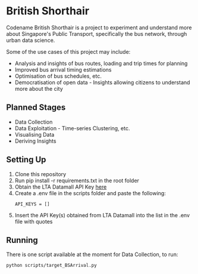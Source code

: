 # British Shorthair
Codename British Shorthair is a project to experiment and understand more about Singapore's Public Transport, specifically the bus network, through urban data science.

Some of the use cases of this project may include:
- Analysis and insights of bus routes, loading and trip times for planning 
- Improved bus arrival timing estimations
- Optimisation of bus schedules, etc.
- Democratisation of open data - Insights allowing citizens to understand more about the city 

## Planned Stages
- Data Collection
- Data Exploitation - Time-series Clustering, etc.
- Visualising Data
- Deriving Insights

## Setting Up
1. Clone this repository
2. Run pip install -r requirements.txt in the root folder
3. Obtain the LTA Datamall API Key [here](https://datamall.lta.gov.sg/content/datamall/en.html)
4. Create a .env file in the scripts folder and paste the following:
    ```
    API_KEYS = []
    ```
5. Insert the API Key(s) obtained from LTA Datamall into the list in the .env file with quotes

## Running
There is one script available at the moment for Data Collection, to run:
```
python scripts/target_BSArrival.py
```